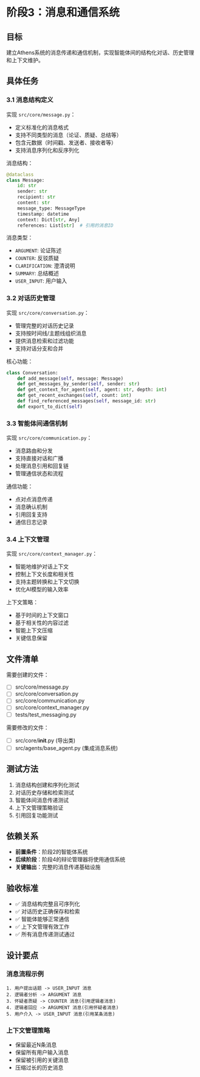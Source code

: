 # 阶段3：消息和通信系统

## 目标
建立Athens系统的消息传递和通信机制，实现智能体间的结构化对话、历史管理和上下文维护。

## 具体任务

### 3.1 消息结构定义
实现 `src/core/message.py`：
- 定义标准化的消息格式
- 支持不同类型的消息（论证、质疑、总结等）
- 包含元数据（时间戳、发送者、接收者等）
- 支持消息序列化和反序列化

消息结构：
```python
@dataclass
class Message:
    id: str
    sender: str
    recipient: str
    content: str
    message_type: MessageType
    timestamp: datetime
    context: Dict[str, Any]
    references: List[str]  # 引用的消息ID
```

消息类型：
- `ARGUMENT`: 论证陈述
- `COUNTER`: 反驳质疑
- `CLARIFICATION`: 澄清说明
- `SUMMARY`: 总结概述
- `USER_INPUT`: 用户输入

### 3.2 对话历史管理
实现 `src/core/conversation.py`：
- 管理完整的对话历史记录
- 支持按时间线/主题线组织消息
- 提供消息检索和过滤功能
- 支持对话分支和合并

核心功能：
```python
class Conversation:
    def add_message(self, message: Message)
    def get_messages_by_sender(self, sender: str)
    def get_context_for_agent(self, agent: str, depth: int)
    def get_recent_exchanges(self, count: int)
    def find_referenced_messages(self, message_id: str)
    def export_to_dict(self)
```

### 3.3 智能体间通信机制
实现 `src/core/communication.py`：
- 消息路由和分发
- 支持直接对话和广播
- 处理消息引用和回复链
- 管理通信状态和流程

通信功能：
- 点对点消息传递
- 消息确认机制
- 引用回复支持
- 通信日志记录

### 3.4 上下文管理
实现 `src/core/context_manager.py`：
- 智能地维护对话上下文
- 控制上下文长度和相关性
- 支持主题转换和上下文切换
- 优化AI模型的输入效率

上下文策略：
- 基于时间的上下文窗口
- 基于相关性的内容过滤
- 智能上下文压缩
- 关键信息保留

## 文件清单
需要创建的文件：
- [ ] src/core/message.py
- [ ] src/core/conversation.py
- [ ] src/core/communication.py
- [ ] src/core/context_manager.py
- [ ] tests/test_messaging.py

需要修改的文件：
- [ ] src/core/__init__.py (导出类)
- [ ] src/agents/base_agent.py (集成消息系统)

## 测试方法
1. 消息结构创建和序列化测试
2. 对话历史存储和检索测试
3. 智能体间消息传递测试
4. 上下文管理策略验证
5. 引用回复功能测试

## 依赖关系
- **前置条件**：阶段2的智能体系统
- **后续阶段**：阶段4的辩论管理器将使用通信系统
- **关键输出**：完整的消息传递基础设施

## 验收标准
- ✅ 消息结构完整且可序列化
- ✅ 对话历史正确保存和检索
- ✅ 智能体能够正常通信
- ✅ 上下文管理有效工作
- ✅ 所有消息传递测试通过

## 设计要点

### 消息流程示例
```
1. 用户提出话题 -> USER_INPUT 消息
2. 逻辑者分析 -> ARGUMENT 消息
3. 怀疑者质疑 -> COUNTER 消息(引用逻辑者消息)
4. 逻辑者回应 -> ARGUMENT 消息(引用怀疑者消息)
5. 用户介入 -> USER_INPUT 消息(引用某条消息)
```

### 上下文管理策略
- 保留最近N条消息
- 保留所有用户输入消息
- 保留被引用的关键消息
- 压缩过长的历史消息